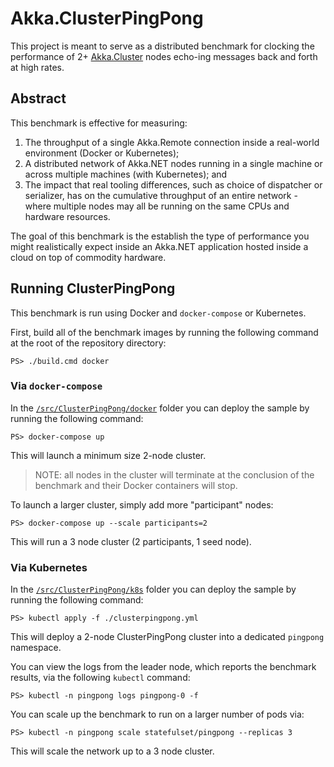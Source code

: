 # Akka.ClusterPingPong
This project is meant to serve as a distributed benchmark for clocking the performance of 2+ [Akka.Cluster](https://getakka.net/articles/clustering/cluster-overview.html) nodes echo-ing messages back and forth at high rates.

## Abstract
This benchmark is effective for measuring:

1. The throughput of a single Akka.Remote connection inside a real-world environment (Docker or Kubernetes);
2. A distributed network of Akka.NET nodes running in a single machine or across multiple machines (with Kubernetes); and
3. The impact that real tooling differences, such as choice of dispatcher or serializer, has on the cumulative throughput of an entire network - where multiple nodes may all be running on the same CPUs and hardware resources.

The goal of this benchmark is the establish the type of performance you might realistically expect inside an Akka.NET application hosted inside a cloud on top of commodity hardware.

## Running ClusterPingPong
This benchmark is run using Docker and `docker-compose` or Kubernetes.

First, build all of the benchmark images by running the following command at the root of the repository directory:

```
PS> ./build.cmd docker
```

### Via `docker-compose`

In the [`/src/ClusterPingPong/docker`](docker/) folder you can deploy the sample by running the following command:

```
PS> docker-compose up
```

This will launch a minimum size 2-node cluster.

> NOTE: all nodes in the cluster will terminate at the conclusion of the benchmark and their Docker containers will stop.

To launch a larger cluster, simply add more "participant" nodes:

```
PS> docker-compose up --scale participants=2
```

This will run a 3 node cluster (2 participants, 1 seed node).

### Via Kubernetes
In the [`/src/ClusterPingPong/k8s`](k8s/) folder you can deploy the sample by running the following command:

```
PS> kubectl apply -f ./clusterpingpong.yml
```

This will deploy a 2-node ClusterPingPong cluster into a dedicated `pingpong` namespace.

You can view the logs from the leader node, which reports the benchmark results, via the following `kubectl` command:

```
PS> kubectl -n pingpong logs pingpong-0 -f
```

You can scale up the benchmark to run on a larger number of pods via:

```
PS> kubectl -n pingpong scale statefulset/pingpong --replicas 3
```

This will scale the network up to a 3 node cluster.
